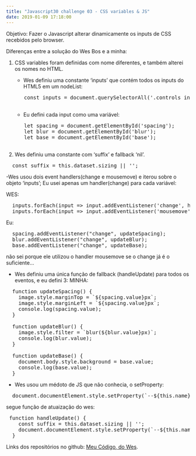 ```yaml
---
title: "Javascript30 challenge 03 - CSS variables & JS"
date: 2019-01-09 17:18:00
---
```

Objetivo: Fazer o Javascript alterar dinamicamente os inputs de CSS recebidos pelo browser.

Diferenças entre a solução do Wes Bos e a minha:
1. CSS variables foram definidas com nome diferentes, e também alterei os nomes no HTML.

    - Wes definiu uma constante ‘inputs’ que contém todos os inputs do HTML5 em um nodeList:
    <pre>
      const inputs = document.querySelectorAll('.controls input');
    </pre>

    - Eu defini cada input como uma variável:

    <pre>
      let spacing = document.getElementById('spacing');
      let blur = document.getElementById('blur');
      let base = document.getElementById('base');
    </pre>

1. Wes definiu uma constante com ‘suffix’ e fallback ‘nil’.
<pre>
  const suffix = this.dataset.sizing || '';
</pre>

-Wes usou dois event handlers(change e mousemove) e iterou sobre o objeto ‘inputs’; Eu usei apenas um handler(change) para cada variável:

WES:

<pre>
  inputs.forEach(input => input.addEventListener('change', handleUpdate));
  inputs.forEach(input => input.addEventListener('mousemove', handleUpdate));
</pre>

Eu:

<pre>
  spacing.addEventListener("change", updateSpacing);
  blur.addEventListener("change", updateBlur);
  base.addEventListener("change", updateBase);
</pre>

não sei porque ele utilizou o handler mousemove se o change já é o suficiente…

- Wes definiu uma única função de fallback (handleUpdate) para todos os eventos, e eu defini 3:
MINHA:

<pre>
  function updateSpacing() {
    image.style.marginTop = `${spacing.value}px`;
    image.style.marginLeft = `${spacing.value}px`;
    console.log(spacing.value);
  }

  function updateBlur() {
    image.style.filter = `blur(${blur.value}px)`;
    console.log(blur.value);
  }

  function updateBase() {
    document.body.style.background = base.value;
    console.log(base.value);
  }
</pre>

- Wes usou um médoto de JS que não conhecia, o setProperty:

<pre>
  document.documentElement.style.setProperty(`--${this.name}`, this.value + suffix);
</pre>

segue função de atuaização do wes:

<pre>
 function handleUpdate() {
    const suffix = this.dataset.sizing || '';
    document.documentElement.style.setProperty(`--${this.name}`, this.value + suffix);
  }
</pre>

Links dos repositórios no github:
<a href="https://github.com/APonce911/javascript30/tree/master/03-CSS-variables" target="_blank">Meu Código</a>,<a href="https://github.com/wesbos/JavaScript30/blob/master/03%20-%20CSS%20Variables/index-FINISHED.html"  target="_blank"> do Wes</a>.

